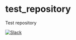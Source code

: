 

# test_repository
Test repository


[![Slack](https://brandfolder.com/s/p5hpn8-bq6gag-e14k7w)](https://slack.com/signin)
